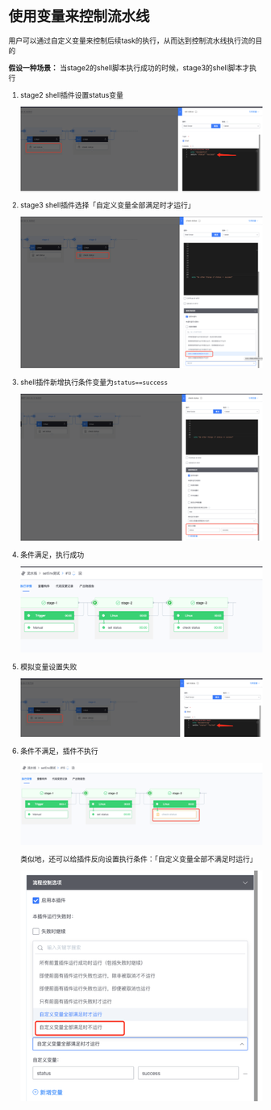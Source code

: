 # 使用变量来控制流水线

用户可以通过自定义变量来控制后续task的执行，从而达到控制流水线执行流的目的

**假设一种场景：** 当stage2的shell脚本执行成功的时候，stage3的shell脚本才执行

1. stage2 shell插件设置status变量

    ![shell脚本末尾设置status变量](../../../.gitbook/assets/image-variables-set-status-success.png)

2. stage3 shell插件选择「自定义变量全部满足时才运行」

    ![选择条件执行](../../../.gitbook/assets/image-variables-run-if-var-set.png)

3. shell插件新增执行条件变量为`status==success`

    ![设置执行条件](../../../.gitbook/assets/image-variables-status-condition.png)

4. 条件满足，执行成功

    ![条件满足执行成功](../../../.gitbook/assets/image-variables-run-success.png)

5. 模拟变量设置失败

    ![模拟条件不满足](../../../.gitbook/assets/image-variables-set-status-failed.png)

6. 条件不满足，插件不执行

    ![条件不满足脚本不运行](../../../.gitbook/assets/image-variables-skip-if-unsuccess.png)

    类似地，还可以给插件反向设置执行条件：「自定义变量全部不满足时运行」

    ![自定义变量全部不满足时运行](../../../.gitbook/assets/image-variables-status-condition-not.png)